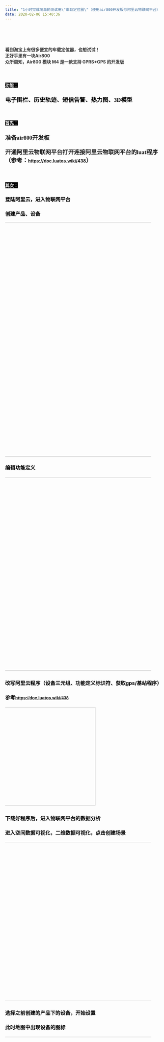 ```yaml
---
title: "1小时完成简单的测试用\"车载定位器\"（使用air800开发板与阿里云物联网平台）"
date: 2020-02-06 15:40:36
---
```


<p><span style="color: rgb(51, 51, 51);"><br></span></p><p><span style="color: rgb(51, 51, 51);"><br></span></p><h4><span style="font-weight: bold;"><font color="#333333">看到淘宝上有很多便宜的车载定位器，也想试试！<br></font><font color="#333333">正好手里有一块</font><span style="color: rgb(51, 51, 51);">Air800<br></span><span style="color: rgb(51, 51, 51);">众所周知，Air800 模块 M4 是一款支持 GPRS+GPS 的开发版</span></span></h4><h4><span style="font-weight: bold;"><span style="color: rgb(51, 51, 51);"><br></span></span></h4><h4><span style="font-weight: bold;"><span style="background-color: rgb(0, 0, 0); color: rgb(255, 255, 255);">功能：</span></span></h4><h3 style="font-family: &quot;Helvetica Neue&quot;, Helvetica, Arial, &quot;PingFang SC&quot;, &quot;Hiragino Sans GB&quot;, &quot;WenQuanYi Micro Hei&quot;, &quot;Microsoft Yahei&quot;, sans-serif; color: rgb(0, 0, 0);"><span style="font-size: 14pt; font-family: 楷体;">电子围栏、历史轨迹、短信告警、热力图、3D模型</span></h3><p><span style="color: rgb(51, 51, 51);"><br></span></p><p></p><h4><span style="background-color: rgb(0, 0, 0); color: rgb(255, 255, 255);"><b style="">首先：</b></span></h4><p></p><h3 style="font-family: &quot;Helvetica Neue&quot;, Helvetica, Arial, &quot;PingFang SC&quot;, &quot;Hiragino Sans GB&quot;, &quot;WenQuanYi Micro Hei&quot;, &quot;Microsoft Yahei&quot;, sans-serif; color: rgb(0, 0, 0); margin-left: 21pt; text-indent: -21pt;"></h3><h3></h3><h3><span style="font-size: 14pt; font-family: 楷体;">准备air800开发板</span></h3><h4><span style="font-size: 14pt; font-family: 楷体;">开通阿里云物联网平台</span><span style="font-family: 楷体; font-size: 18.6667px;">打开连接阿里云物联网平台的luat程序（参考：</span><a href="https://doc.luatos.wiki/438" style="background-color: rgb(255, 255, 255); font-family: inherit; text-indent: -21pt;">https://doc.luatos.wiki/438</a><span style="color: inherit; text-indent: -21pt; font-family: 楷体; font-size: 18.6667px;">）</span></h4><h4 style="font-family: &quot;Helvetica Neue&quot;, Helvetica, Arial, &quot;PingFang SC&quot;, &quot;Hiragino Sans GB&quot;, &quot;WenQuanYi Micro Hei&quot;, &quot;Microsoft Yahei&quot;, sans-serif; color: rgb(0, 0, 0); margin-left: 21pt; text-indent: -21pt;"><br></h4><h4 style="font-family: &quot;Helvetica Neue&quot;, Helvetica, Arial, &quot;PingFang SC&quot;, &quot;Hiragino Sans GB&quot;, &quot;WenQuanYi Micro Hei&quot;, &quot;Microsoft Yahei&quot;, sans-serif; color: rgb(0, 0, 0);"><span style="background-color: rgb(0, 0, 0); color: rgb(255, 255, 255);"><span style="font-weight: 700;">其次：</span></span></h4><h3 style="font-family: &quot;Helvetica Neue&quot;, Helvetica, Arial, &quot;PingFang SC&quot;, &quot;Hiragino Sans GB&quot;, &quot;WenQuanYi Micro Hei&quot;, &quot;Microsoft Yahei&quot;, sans-serif; color: rgb(0, 0, 0); margin-left: 21pt; text-indent: -21pt;">登陆阿里云，进入物联网平台</h3><h3 style="font-family: &quot;Helvetica Neue&quot;, Helvetica, Arial, &quot;PingFang SC&quot;, &quot;Hiragino Sans GB&quot;, &quot;WenQuanYi Micro Hei&quot;, &quot;Microsoft Yahei&quot;, sans-serif; color: rgb(0, 0, 0); margin-left: 21pt; text-indent: -21pt;">创建产品、设备</h3><p style="font-family: &quot;Helvetica Neue&quot;, Helvetica, Arial, &quot;PingFang SC&quot;, &quot;Hiragino Sans GB&quot;, &quot;WenQuanYi Micro Hei&quot;, &quot;Microsoft Yahei&quot;, sans-serif; color: rgb(0, 0, 0); margin-left: 21pt; text-indent: -21pt;"><img src="https://oldask.openluat.com/image/show/attachments-2020-02-vCmHgw5T5e3bb876f4063.png" class="img-responsive" style="width: 763px;"><br></p><h3 style="font-family: &quot;Helvetica Neue&quot;, Helvetica, Arial, &quot;PingFang SC&quot;, &quot;Hiragino Sans GB&quot;, &quot;WenQuanYi Micro Hei&quot;, &quot;Microsoft Yahei&quot;, sans-serif; color: rgb(0, 0, 0); margin-left: 21pt; text-indent: -21pt;">编辑功能定义</h3><h4 style="font-family: &quot;Helvetica Neue&quot;, Helvetica, Arial, &quot;PingFang SC&quot;, &quot;Hiragino Sans GB&quot;, &quot;WenQuanYi Micro Hei&quot;, &quot;Microsoft Yahei&quot;, sans-serif; color: rgb(0, 0, 0); margin-left: 21pt; text-indent: -21pt;"><img src="https://oldask.openluat.com/image/show/attachments-2020-02-fNiXjGHW5e3bb8e2228f7.png" class="img-responsive" style="width: 629.5px;"><span style="color: inherit; font-family: 楷体; font-size: 18.6667px; text-indent: -21pt;"><br></span></h4><h3 style="color: rgb(0, 0, 0); margin-left: 21pt; text-indent: -21pt;">改写阿里云程序（设备三元组、功能定义标识符、获取gps/基站程序）</h3><h3 style="font-family: &quot;Helvetica Neue&quot;, Helvetica, Arial, &quot;PingFang SC&quot;, &quot;Hiragino Sans GB&quot;, &quot;WenQuanYi Micro Hei&quot;, &quot;Microsoft Yahei&quot;, sans-serif; color: rgb(0, 0, 0); margin-left: 21pt; text-indent: -21pt;">参考<a href="https://doc.luatos.wiki/438" style="font-size: 14px; font-weight: bold;">https://doc.luatos.wiki/438</a></h3><h4 style="font-family: &quot;Helvetica Neue&quot;, Helvetica, Arial, &quot;PingFang SC&quot;, &quot;Hiragino Sans GB&quot;, &quot;WenQuanYi Micro Hei&quot;, &quot;Microsoft Yahei&quot;, sans-serif; color: rgb(0, 0, 0); margin-left: 21pt; text-indent: -21pt;"><img src="https://oldask.openluat.com/image/show/attachments-2020-02-W8wgKoZV5e3bb963a2b34.png" class="img-responsive" style="width: 321.5px;"><span style="color: inherit; text-indent: -21pt; font-family: 楷体; font-size: 18.6667px;"><br></span></h4><h3 style="font-family: &quot;Helvetica Neue&quot;, Helvetica, Arial, &quot;PingFang SC&quot;, &quot;Hiragino Sans GB&quot;, &quot;WenQuanYi Micro Hei&quot;, &quot;Microsoft Yahei&quot;, sans-serif; color: rgb(0, 0, 0); margin-left: 21pt; text-indent: -21pt;">下载好程序后，进入物联网平台的数据分析</h3><h3 style="font-family: &quot;Helvetica Neue&quot;, Helvetica, Arial, &quot;PingFang SC&quot;, &quot;Hiragino Sans GB&quot;, &quot;WenQuanYi Micro Hei&quot;, &quot;Microsoft Yahei&quot;, sans-serif; color: rgb(0, 0, 0); margin-left: 21pt; text-indent: -21pt;">进入空间数据可视化，二维数据可视化，点击创建场景</h3><h4 style="color: rgb(0, 0, 0); margin-left: 21pt; text-indent: -21pt;"><img src="https://oldask.openluat.com/image/show/attachments-2020-02-hbplVm8F5e3bbb25dd385.png" class="img-responsive" style="width: 515px;"><span style="font-family: 楷体; font-size: 18.6667px;"><br></span></h4><h3 style="font-family: &quot;Helvetica Neue&quot;, Helvetica, Arial, &quot;PingFang SC&quot;, &quot;Hiragino Sans GB&quot;, &quot;WenQuanYi Micro Hei&quot;, &quot;Microsoft Yahei&quot;, sans-serif; color: rgb(0, 0, 0); margin-left: 21pt; text-indent: -21pt;">选择之前创建的产品下的设备，开始设置</h3><h3 style="font-family: &quot;Helvetica Neue&quot;, Helvetica, Arial, &quot;PingFang SC&quot;, &quot;Hiragino Sans GB&quot;, &quot;WenQuanYi Micro Hei&quot;, &quot;Microsoft Yahei&quot;, sans-serif; color: rgb(0, 0, 0); margin-left: 21pt; text-indent: -21pt;">此时地图中出现设备的图标</h3><h4 style="color: rgb(0, 0, 0); margin-left: 21pt; text-indent: -21pt;"><img src="https://oldask.openluat.com/image/show/attachments-2020-02-fiE5y3im5e3bbc6068a1a.png" class="img-responsive" style="width: 759px;"><span style="font-family: 楷体; font-size: 18.6667px;"><br></span></h4><h3 style="font-family: &quot;Helvetica Neue&quot;, Helvetica, Arial, &quot;PingFang SC&quot;, &quot;Hiragino Sans GB&quot;, &quot;WenQuanYi Micro Hei&quot;, &quot;Microsoft Yahei&quot;, sans-serif; color: rgb(0, 0, 0); margin-left: 21pt; text-indent: -21pt;">点击绘制围栏，上图的浅蓝色圆圈就是围栏了</h3><h3 style="font-family: &quot;Helvetica Neue&quot;, Helvetica, Arial, &quot;PingFang SC&quot;, &quot;Hiragino Sans GB&quot;, &quot;WenQuanYi Micro Hei&quot;, &quot;Microsoft Yahei&quot;, sans-serif; color: rgb(0, 0, 0); margin-left: 21pt; text-indent: -21pt;">如果设备的地理位置超出围栏，会有短信告警</h3><h4 style="color: rgb(0, 0, 0); margin-left: 21pt; text-indent: -21pt;"><img src="https://oldask.openluat.com/image/show/attachments-2020-02-Kfouf7e35e3bbcef15838.png" class="img-responsive" style="width: 319.5px;"><span style="font-family: 楷体; font-size: 18.6667px;"><br></span></h4><h3 style="font-family: &quot;Helvetica Neue&quot;, Helvetica, Arial, &quot;PingFang SC&quot;, &quot;Hiragino Sans GB&quot;, &quot;WenQuanYi Micro Hei&quot;, &quot;Microsoft Yahei&quot;, sans-serif; color: rgb(0, 0, 0); margin-left: 21pt; text-indent: -21pt;">点击历史轨迹，产看定位器的轨迹线</h3><h4 style="color: rgb(0, 0, 0); margin-left: 21pt; text-indent: -21pt;"><img src="https://oldask.openluat.com/image/show/attachments-2020-02-uZy6tYaC5e3bbdda29aac.png" class="img-responsive" style="width: 706.5px;"><span style="font-family: 楷体; font-size: 18.6667px;"><br></span></h4><h4 style="color: rgb(0, 0, 0); margin-left: 21pt; text-indent: -21pt;"><span style="font-family: 楷体; font-size: 18.6667px;"><br></span></h4><h4 style="font-family: &quot;Helvetica Neue&quot;, Helvetica, Arial, &quot;PingFang SC&quot;, &quot;Hiragino Sans GB&quot;, &quot;WenQuanYi Micro Hei&quot;, &quot;Microsoft Yahei&quot;, sans-serif; color: rgb(0, 0, 0);"><span style="background-color: rgb(0, 0, 0); color: rgb(255, 255, 255);"><span style="font-weight: 700;">最后：</span></span></h4><h4 style="font-family: &quot;Helvetica Neue&quot;, Helvetica, Arial, &quot;PingFang SC&quot;, &quot;Hiragino Sans GB&quot;, &quot;WenQuanYi Micro Hei&quot;, &quot;Microsoft Yahei&quot;, sans-serif; color: rgb(0, 0, 0);"><span style="background-color: rgb(0, 0, 0); color: rgb(255, 255, 255);"><span style="font-weight: 700;"><br></span></span></h4><h3 style="font-family: &quot;Helvetica Neue&quot;, Helvetica, Arial, &quot;PingFang SC&quot;, &quot;Hiragino Sans GB&quot;, &quot;WenQuanYi Micro Hei&quot;, &quot;Microsoft Yahei&quot;, sans-serif; color: rgb(0, 0, 0); margin-left: 21pt; text-indent: -21pt;">超简单的车载air800开发板的定位器，完成</h3><h3 style="font-family: &quot;Helvetica Neue&quot;, Helvetica, Arial, &quot;PingFang SC&quot;, &quot;Hiragino Sans GB&quot;, &quot;WenQuanYi Micro Hei&quot;, &quot;Microsoft Yahei&quot;, sans-serif; color: rgb(0, 0, 0); margin-left: 21pt; text-indent: -21pt;">开车去测试！</h3><h4 style="color: rgb(0, 0, 0); margin-left: 21pt; text-indent: -21pt;"><br></h4><h4 style="color: rgb(0, 0, 0); margin-left: 21pt; text-indent: -21pt;"><br></h4>